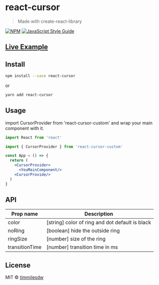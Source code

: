 # react-cursor

> Made with create-react-library

[![NPM](https://img.shields.io/npm/v/react-cursor-custom.svg)](https://www.npmjs.com/package/react-cursor-custom) [![JavaScript Style Guide](https://img.shields.io/badge/code_style-standard-brightgreen.svg)](https://standardjs.com)
## [Live Example](https://timmilesdw.github.io/react-cursor-custom/)
## Install

```bash
npm install --save react-cursor
```
or

```bash
yarn add react-cursor
```

## Usage
import CursorProvider from 'react-cursor-custom' and wrap your main component with it.
```jsx
import React from 'react'

import { CursorProvider } from 'react-cursor-custom'

const App = () => {
  return (
    <CursorProvider>
      <YouMainComponent/>
    <CursorProvide/>
  )
}
```

## API

| Prop name  | Description |
| ------------- | ------------- |
| color         | [string] color of ring and dot default is black  |
| noRing         | [boolean] hide the outside ring  |
| ringSize         | [number] size of the ring  |
| transitionTime         | [number] transition time in ms  |

## License

MIT © [timmilesdw](https://github.com/timmilesdw)
